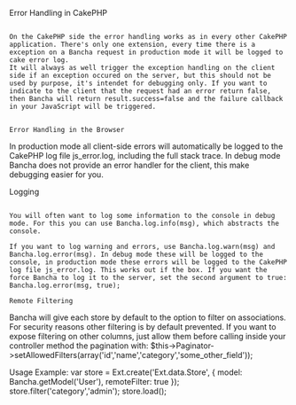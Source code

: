 Error Handling in CakePHP
~~~~~~~~~~~~~~~~~~~~~

On the CakePHP side the error handling works as in every other CakePHP application. There's only one extension, every time there is a exception on a Bancha request in production mode it will be logged to cake error log.  
It will always as well trigger the exception handling on the client side if an exception occured on the server, but this should not be used by purpose, it's intendet for debugging only. If you want to indicate to the client that the request had an error return false, then Bancha will return result.success=false and the failure callback in your JavaScript will be triggered.


Error Handling in the Browser
~~~~~~~~~~~~~~~~~~~~~~~

In production mode all client-side errors will automatically be logged to the CakePHP log file js_error.log, including the full stack trace. In debug mode Bancha does not provide an error handler for the client, this make debugging easier for you.

Logging
~~~~~~

You will often want to log some information to the console in debug mode. For this you can use Bancha.log.info(msg), which abstracts the console.

If you want to log warning and errors, use Bancha.log.warn(msg) and Bancha.log.error(msg). In debug mode these will be logged to the console, in production mode these errors will be logged to the CakePHP log file js_error.log. This works out if the box. If you want the force Bancha to log it to the server, set the second argument to true: Bancha.log.error(msg, true); 

Remote Filtering
~~~~~~~~~~~~~

Bancha will give each store by default to the option to filter on associations. For security reasons other filtering is by default prevented. If you want to expose filtering on other columns, just allow them before calling inside your controller method the pagination with:
$this->Paginator->setAllowedFilters(array('id','name','category','some_other_field'));

Usage Example: 
var store = Ext.create('Ext.data.Store', {
    model: Bancha.getModel('User'),
    remoteFilter: true
});
store.filter('category','admin');
store.load();
